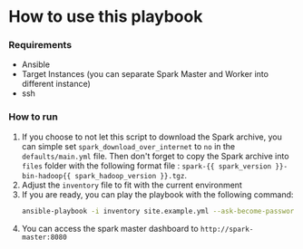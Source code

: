 # How to use this playbook

### Requirements
 - Ansible
 - Target Instances (you can separate Spark Master and Worker into different instance)
 - ssh


### How to run
1. If you choose to not let this script to download the Spark archive, you can simple set `spark_download_over_internet` to `no` in the `defaults/main.yml` file. Then don't forget to copy the Spark archive into `files` folder with the following format file : `spark-{{ spark_version }}-bin-hadoop{{ spark_hadoop_version }}.tgz`.
1. Adjust the `inventory` file to fit with the current environment
1. If you are ready, you can play the playbook with the following command:
    ```bash
    ansible-playbook -i inventory site.example.yml --ask-become-password
    ```
1. You can access the spark master dashboard to `http://spark-master:8080`